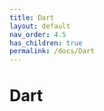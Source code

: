 ```yaml
---
title: Dart
layout: default
nav_order: 4.5
has_children: true
permalink: /docs/Dart
---
```


# Dart
